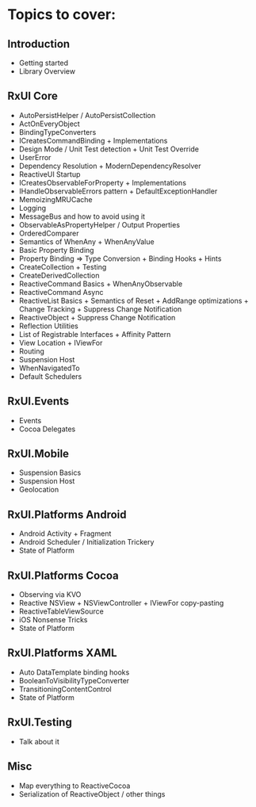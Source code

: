 # Topics to cover:

## Introduction

* Getting started
* Library Overview

## RxUI Core
* AutoPersistHelper / AutoPersistCollection
* ActOnEveryObject
* BindingTypeConverters
* ICreatesCommandBinding + Implementations
* Design Mode / Unit Test detection + Unit Test Override
* UserError
* Dependency Resolution + ModernDependencyResolver
* ReactiveUI Startup
* ICreatesObservableForProperty + Implementations
* IHandleObservableErrors pattern + DefaultExceptionHandler
* MemoizingMRUCache
* Logging
* MessageBus and how to avoid using it
* ObservableAsPropertyHelper / Output Properties
* OrderedComparer
* Semantics of WhenAny + WhenAnyValue
* Basic Property Binding 
* Property Binding => Type Conversion + Binding Hooks + Hints
* CreateCollection + Testing
* CreateDerivedCollection
* ReactiveCommand Basics + WhenAnyObservable
* ReactiveCommand Async
* ReactiveList Basics + Semantics of Reset + AddRange optimizations + 
  Change Tracking + Suppress Change Notification
* ReactiveObject + Suppress Change Notification
* Reflection Utilities
* List of Registrable Interfaces + Affinity Pattern
* View Location + IViewFor
* Routing
* Suspension Host
* WhenNavigatedTo
* Default Schedulers 

## RxUI.Events
* Events
* Cocoa Delegates

## RxUI.Mobile
* Suspension Basics
* Suspension Host
* Geolocation

## RxUI.Platforms Android
* Android Activity + Fragment
* Android Scheduler / Initialization Trickery
* State of Platform

## RxUI.Platforms Cocoa
* Observing via KVO
* Reactive NSView + NSViewController + IViewFor copy-pasting
* ReactiveTableViewSource
* iOS Nonsense Tricks
* State of Platform

## RxUI.Platforms XAML
* Auto DataTemplate binding hooks
* BooleanToVisibilityTypeConverter
* TransitioningContentControl
* State of Platform

## RxUI.Testing
* Talk about it

## Misc
* Map everything to ReactiveCocoa
* Serialization of ReactiveObject / other things
